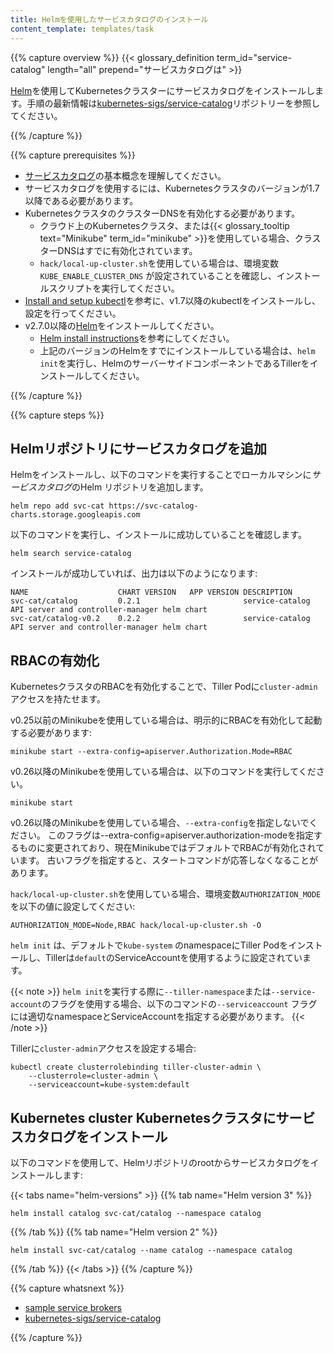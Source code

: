 ```yaml
---
title: Helmを使用したサービスカタログのインストール
content_template: templates/task
---
```


{{% capture overview %}}
{{< glossary_definition term_id="service-catalog" length="all" prepend="サービスカタログは" >}}  

[Helm](https://helm.sh/)を使用してKubernetesクラスターにサービスカタログをインストールします。手順の最新情報は[kubernetes-sigs/service-catalog](https://github.com/kubernetes-sigs/service-catalog/blob/master/docs/install.md)リポジトリーを参照してください。

{{% /capture %}}


{{% capture prerequisites %}}
* [サービスカタログ](/docs/concepts/service-catalog/)の基本概念を理解してください。
* サービスカタログを使用するには、Kubernetesクラスタのバージョンが1.7以降である必要があります。
* KubernetesクラスタのクラスターDNSを有効化する必要があります。
  * クラウド上のKubernetesクラスタ、または{{< glossary_tooltip text="Minikube" term_id="minikube" >}}を使用している場合、クラスターDNSはすでに有効化されています。
  * `hack/local-up-cluster.sh`を使用している場合は、環境変数`KUBE_ENABLE_CLUSTER_DNS` が設定されていることを確認し、インストールスクリプトを実行してください。
* [Install and setup kubectl](/docs/tasks/tools/install-kubectl/)を参考に、v1.7以降のkubectlをインストールし、設定を行ってください。
* v2.7.0以降の[Helm](http://helm.sh/)をインストールしてください。
  * [Helm install instructions](https://helm.sh/docs/intro/install/)を参考にしてください。
  * 上記のバージョンのHelmをすでにインストールしている場合は、`helm init`を実行し、HelmのサーバーサイドコンポーネントであるTillerをインストールしてください。

{{% /capture %}}


{{% capture steps %}}
## Helmリポジトリにサービスカタログを追加

Helmをインストールし、以下のコマンドを実行することでローカルマシンに*サービスカタログ*のHelm リポジトリを追加します。


```shell
helm repo add svc-cat https://svc-catalog-charts.storage.googleapis.com
```

以下のコマンドを実行し、インストールに成功していることを確認します。

```shell
helm search service-catalog
```

インストールが成功していれば、出力は以下のようになります:

```
NAME                	CHART VERSION	APP VERSION	DESCRIPTION                                                 
svc-cat/catalog     	0.2.1        	           	service-catalog API server and controller-manager helm chart
svc-cat/catalog-v0.2	0.2.2        	           	service-catalog API server and controller-manager helm chart
```

## RBACの有効化

KubernetesクラスタのRBACを有効化することで、Tiller Podに`cluster-admin`アクセスを持たせます。

v0.25以前のMinikubeを使用している場合は、明示的にRBACを有効化して起動する必要があります:

```shell
minikube start --extra-config=apiserver.Authorization.Mode=RBAC
```

v0.26以降のMinikubeを使用している場合は、以下のコマンドを実行してください。

```shell
minikube start
```

v0.26以降のMinikubeを使用している場合、`--extra-config`を指定しないでください。
このフラグは--extra-config=apiserver.authorization-modeを指定するものに変更されており、現在MinikubeではデフォルトでRBACが有効化されています。
古いフラグを指定すると、スタートコマンドが応答しなくなることがあります。

`hack/local-up-cluster.sh`を使用している場合、環境変数`AUTHORIZATION_MODE`を以下の値に設定してください:

```
AUTHORIZATION_MODE=Node,RBAC hack/local-up-cluster.sh -O
```

`helm init` は、デフォルトで`kube-system` のnamespaceにTiller Podをインストールし、Tillerは`default`のServiceAccountを使用するように設定されています。

{{< note >}}
`helm init`を実行する際に`--tiller-namespace`または`--service-account`のフラグを使用する場合、以下のコマンドの`--serviceaccount` フラグには適切なnamespaceとServiceAccountを指定する必要があります。
{{< /note >}}

Tillerに`cluster-admin`アクセスを設定する場合:

```shell
kubectl create clusterrolebinding tiller-cluster-admin \
    --clusterrole=cluster-admin \
    --serviceaccount=kube-system:default
```


## Kubernetes cluster Kubernetesクラスタにサービスカタログをインストール

以下のコマンドを使用して、Helmリポジトリのrootからサービスカタログをインストールします:

{{< tabs name="helm-versions" >}} 
{{% tab name="Helm version 3" %}}
```shell
helm install catalog svc-cat/catalog --namespace catalog
```
{{% /tab %}}
{{% tab name="Helm version 2" %}}
```shell
helm install svc-cat/catalog --name catalog --namespace catalog
```
{{% /tab %}}
{{< /tabs >}}
{{% /capture %}}


{{% capture whatsnext %}}
* [sample service brokers](https://github.com/openservicebrokerapi/servicebroker/blob/master/gettingStarted.md#sample-service-brokers)
* [kubernetes-sigs/service-catalog](https://github.com/kubernetes-sigs/service-catalog)

{{% /capture %}}
